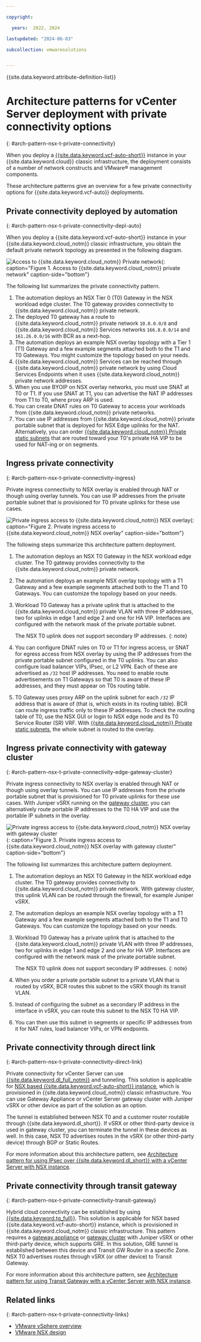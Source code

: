 ```yaml
---

copyright:

  years:  2022, 2024

lastupdated: "2024-06-03"

subcollection: vmwaresolutions


---
```


{{site.data.keyword.attribute-definition-list}}

# Architecture patterns for vCenter Server deployment with private connectivity options
{: #arch-pattern-nsx-t-private-connectivity}

When you deploy a [{{site.data.keyword.vcf-auto-short}}](/docs/vmwaresolutions?topic=vmwaresolutions-vc_vcenterserveroverview) instance in your {{site.data.keyword.cloud}} classic infrastructure, the deployment consists of a number of network constructs and VMware® management components.

These architecture patterns give an overview for a few private connectivity options for {{site.data.keyword.vcf-auto}}  deployments.

## Private connectivity deployed by automation
{: #arch-pattern-nsx-t-private-connectivity-depl-auto}

When you deploy a {{site.data.keyword.vcf-auto-short}} instance in your {{site.data.keyword.cloud_notm}} classic infrastructure, you obtain the default private network topology as presented in the following diagram.

![Access to {{site.data.keyword.cloud_notm}} Private network](../../images/arch-pattern-nsx-t-private-access.svg "Access to {{site.data.keyword.cloud_notm}} Private network"){: caption="Figure 1. Access to {{site.data.keyword.cloud_notm}} private network" caption-side="bottom"}

The following list summarizes the private connectivity pattern.

1. The automation deploys an NSX Tier 0 (T0) Gateway in the NSX workload edge cluster. The T0 gateway provides connectivity to {{site.data.keyword.cloud_notm}} private network. 
2. The deployed T0 gateway has a route to {{site.data.keyword.cloud_notm}} private network `10.0.0.0/8` and {{site.data.keyword.cloud_notm}} Services networks `166.8.0.0/14` and `161.26.0.0/16` with BCR as a next-hop.
3. The automation deploys an example NSX overlay topology with a Tier 1 (T1) Gateway and a few example segments attached both to the T1 and T0 Gateways. You might customize the topology based on your needs.
4. {{site.data.keyword.cloud_notm}} Services can be reached through {{site.data.keyword.cloud_notm}} private network by using Cloud Services Endpoints when it uses {{site.data.keyword.cloud_notm}} private network addresses.
5. When you use BYOIP on NSX overlay networks, you must use SNAT at T0 or T1. If you use SNAT at T1, you can advertise the NAT IP addresses from T1 to T0, where proxy ARP is used.
6. You can create DNAT rules on T0 Gateway to access your workloads from {{site.data.keyword.cloud_notm}} private networks.
7. You can use IP addresses from {{site.data.keyword.cloud_notm}} private portable subnet that is deployed for NSX Edge uplinks for the NAT. Alternatively, you can order [{{site.data.keyword.cloud_notm}} Private static subnets](/docs/subnets?topic=subnets-getting-started) that are routed toward your T0's private HA VIP to be used for NAT-ing or on segments.

## Ingress private connectivity
{: #arch-pattern-nsx-t-private-connectivity-ingress}

Private ingress connectivity to NSX overlay is enabled through NAT or though using overlay tunnels. You can use IP addresses from the private portable subnet that is provisioned for T0 private uplinks for these use cases.

![Private ingress access to {{site.data.keyword.cloud_notm}} NSX overlay](../../images/arch-pattern-nsx-t-private-access-ingress.svg "Private ingress access to {{site.data.keyword.cloud_notm}} NSX overlay"){: caption="Figure 2. Private ingress access to {{site.data.keyword.cloud_notm}} NSX overlay" caption-side="bottom"}

The following steps summarize this architecture pattern deployment.

1. The automation deploys an NSX T0 Gateway in the NSX workload edge cluster. The T0 gateway provides connectivity to the {{site.data.keyword.cloud_notm}} private network.
2. The automation deploys an example NSX overlay topology with a T1 Gateway and a few example segments attached both to the T1 and T0 Gateways. You can customize the topology based on your needs.
3. Workload T0 Gateway has a private uplink that is attached to the {{site.data.keyword.cloud_notm}} private VLAN with three IP addresses, two for uplinks in edge 1 and edge 2 and one for HA VIP. Interfaces are configured with the network mask of the private portable subnet.

   The NSX T0 uplink does not support secondary IP addresses.
   {: note}

4. You can configure DNAT rules on T0 or T1 for ingress access, or SNAT for egress access from NSX overlay by using the IP addresses from the private portable subnet configured in the T0 uplinks. You can also configure load balancer VIPs, IPsec, or L2 VPN. Each of these are advertised as `/32` host IP addresses. You need to enable route advertisements on T1 Gateways so that T0 is aware of these IP addresses, and they must appear on T0s routing table.
5. T0 Gateway uses proxy ARP on the uplink subnet for each `/32` IP address that is aware of (that is, which exists in its routing table). BCR can route ingress traffic only to these IP addresses. To check the routing table of T0, use the NSX GUI or login to NSX edge node and its T0 Service Router (SR) VRF. With [{{site.data.keyword.cloud_notm}} Private static subnets](/docs/subnets?topic=subnets-getting-started), the whole subnet is routed to the overlay.

## Ingress private connectivity with gateway cluster
{: #arch-pattern-nsx-t-private-connectivity-edge-gateway-cluster}

Private ingress connectivity to NSX overlay is enabled through NAT or though using overlay tunnels. You can use IP addresses from the private portable subnet that is provisioned for T0 private uplinks for these use cases. With Juniper vSRX running on the [gateway cluster](/docs/vmwaresolutions?topic=vmwaresolutions-vc_orderinginstance-addl-clusters#vc_orderinginstance-addl-clusters-gate), you can alternatively route portable IP addresses to the T0 HA VIP and use the portable IP subnets in the overlay.

![Private ingress access to {{site.data.keyword.cloud_notm}} NSX overlay with gateway cluster](../../images/arch-pattern-nsx-t-private-access-ingress-vsrx.svg "Private ingress access to {{site.data.keyword.cloud_notm}} NSX overlay with gateway cluster"){: caption="Figure 3. Private ingress access to {{site.data.keyword.cloud_notm}} NSX overlay with gateway cluster" caption-side="bottom"}

The following list summarizes this architecture pattern deployment.

1. The automation deploys an NSX T0 Gateway in the NSX workload edge cluster. The T0 gateway provides connectivity to {{site.data.keyword.cloud_notm}} private network. With gateway cluster, this uplink VLAN can be routed through the firewall, for example Juniper vSRX.
2. The automation deploys an example NSX overlay topology with a T1 Gateway and a few example segments attached both to the T1 and T0 Gateways. You can customize the topology based on your needs.
3. Workload T0 Gateway has a private uplink that is attached to the {{site.data.keyword.cloud_notm}} private VLAN with three IP addresses, two for uplinks in edge 1 and edge 2 and one for HA VIP. Interfaces are configured with the network mask of the private portable subnet.

   The NSX T0 uplink does not support secondary IP addresses.
   {: note}

4. When you order a private portable subnet to a private VLAN that is routed by vSRX, BCR routes this subnet to the vSRX though its transit VLAN.
5. Instead of configuring the subnet as a secondary IP address in the interface in vSRX, you can route this subnet to the NSX T0 HA VIP.
6. You can then use this subnet in segments or specific IP addresses from it for NAT rules, load balancer VIPs, or VPN endpoints.

## Private connectivity through direct link
{: #arch-pattern-nsx-t-private-connectivity-direct-link}

Private connectivity for vCenter Server can use [{{site.data.keyword.dl_full_notm}}](/docs/dl?topic=dl-dl-about) and tunneling. This solution is applicable for [NSX based {{site.data.keyword.vcf-auto-short}} instance](/docs/vmwaresolutions?topic=vmwaresolutions-vc_vcenterserveroverview), which is provisioned in {{site.data.keyword.cloud_notm}} classic infrastructure. You can use Gateway Appliance or vCenter Server gateway cluster with Juniper vSRX or other device as part of the solution as an option.

The tunnel is established between NSX T0 and a customer router routable through {{site.data.keyword.dl_short}}. If vSRX or other third-party device is used in gateway cluster, you can terminate the tunnel in these devices as well. In this case, NSX T0 advertises routes in the vSRX (or other third-party device) through BGP or Static Routes.

For more information about this architecture pattern, see [Architecture pattern for using IPsec over {{site.data.keyword.dl_short}} with a vCenter Server with NSX instance](/docs/vmwaresolutions?topic=vmwaresolutions-arch-pattern-nsx-t-direct-link-ipsec).

## Private connectivity through transit gateway
{: #arch-pattern-nsx-t-private-connectivity-transit-gateway}

Hybrid cloud connectivity can be established by using [{{site.data.keyword.tg_full}}](/docs/transit-gateway?topic=transit-gateway-about). This solution is applicable for NSX based {{site.data.keyword.vcf-auto-short}} instance, which is provisioned in {{site.data.keyword.cloud_notm}} classic infrastructure. This pattern requires a [gateway appliance](/docs/gateway-appliance?topic=gateway-appliance-about#firewall) or [gateway cluster](/docs/vmwaresolutions?topic=vmwaresolutions-vc_orderinginstance-addl-clusters) with Juniper vSRX or other third-party device, which supports GRE. In this solution, GRE tunnel is established between this device and Transit GW Router in a specific Zone. NSX T0 advertises routes through vSRX (or other device) to Transit Gateway.

For more information about this architecture pattern, see [Architecture pattern for using Transit Gateway with a vCenter Server with NSX instance](/docs/vmwaresolutions?topic=vmwaresolutions-arch-pattern-nsx-t-transit-gw).

## Related links
{: #arch-pattern-nsx-t-private-connectivity-links}

* [VMware vSphere overview](/docs/vmwaresolutions?topic=vmwaresolutions-vs_vsphereoverview)
* [VMware NSX design](/docs/vmwaresolutions?topic=vmwaresolutions-nsx-t-design)
